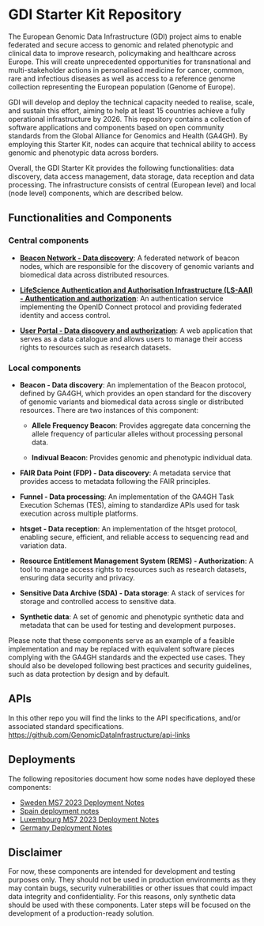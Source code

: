 # GDI Starter Kit Repository

The European Genomic Data Infrastructure (GDI) project aims to enable federated and secure access to genomic and related phenotypic and clinical data to improve research, policymaking and healthcare across Europe. This will create unprecedented opportunities for transnational and multi-stakeholder actions in personalised medicine for cancer, common, rare and infectious diseases as well as access to a reference genome collection representing the European population (Genome of Europe).

GDI will develop and deploy the technical capacity needed to realise, scale, and sustain this effort, aiming to help at least 15 countries achieve a fully operational infrastructure by 2026. This repository contains a collection of software applications and components based on open community standards from the Global Alliance for Genomics and Health (GA4GH). By employing this Starter Kit, nodes can acquire that technical ability to access genomic and phenotypic data across borders.

Overall, the GDI Starter Kit provides the following functionalities: data discovery, data access management, data storage, data reception and data processing. The infrastructure consists of central (European level) and local (node level) components, which are described below.

## Functionalities and Components

### Central components

- [**Beacon Network - Data discovery**](https://beacon-network-demo.ega-archive.org/): A federated network of beacon nodes, which are responsible for the discovery of genomic variants and biomedical data across distributed resources.

- [**LifeScience Authentication and Authorisation Infrastructure (LS-AAI) - Authentication and authorization**](https://services.aai.lifescience-ri.eu/): An authentication service implementing the OpenID Connect protocol and providing federated identity and access control.

- [**User Portal - Data discovery and authorization**](https://portal.dev.gdi.lu/): A web application that serves as a data catalogue and allows users to manage their access rights to resources such as research datasets.


### Local components

- **Beacon - Data discovery**: An implementation of the Beacon protocol, defined by GA4GH, which provides an open standard for the discovery of genomic variants and biomedical data across single or distributed resources. There are two instances of this component:

    - **Allele Frequency Beacon**: Provides aggregate data concerning the allele frequency of particular alleles without processing personal data.

    - **Indivual Beacon**: Provides genomic and phenotypic individual data.

- **FAIR Data Point (FDP) - Data discovery**: A metadata service that provides access to metadata following the FAIR principles.

- **Funnel - Data processing**: An implementation of the GA4GH Task Execution Schemas (TES), aiming to standardize APIs used for task execution across multiple platforms.

- **htsget - Data reception**: An implementation of the htsget protocol, enabling secure, efficient, and reliable access to sequencing read and variation data.

- **Resource Entitlement Management System (REMS) - Authorization**: A tool to manage access rights to resources such as research datasets, ensuring data security and privacy.

- **Sensitive Data Archive (SDA) - Data storage**: A stack of services for storage and controlled access to sensitive data.

- **Synthetic data**: A set of genomic and phenotypic synthetic data and metadata that can be used for testing and development purposes.

Please note that these components serve as an example of a feasible implementation and may be replaced with equivalent software pieces complying with the GA4GH standards and the expected use cases. They should also be developed following best practices and security guidelines, such as data protection by design and by default.

## APIs
In this other repo you will find the links to the API specifications, and/or associated standard specifications.
https://github.com/GenomicDataInfrastructure/api-links

## Deployments

The following repositories document how some nodes have deployed these components:

- [Sweden MS7 2023 Deployment Notes](https://github.com/GenomicDataInfrastructure/starter-kit-se-deployment-notes)
- [Spain deployment notes](https://github.com/GenomicDataInfrastructure/starter-kit-es-deployment)
- [Luxembourg MS7 2023 Deployment Notes](https://github.com/GenomicDataInfrastructure/starter-kit-lu-deployment)
- [Germany Deployment Notes](https://github.com/GenomicDataInfrastructure/starter-kit-de-deployment-notes)


## Disclaimer
For now, these components are intended for development and testing purposes only. They should not be used in production environments as they may contain bugs, security vulnerabilities or other issues that could impact data integrity and confidentiality. For this reasons, only synthetic data should be used with these components. Later steps will be focused on the development of a production-ready solution.


